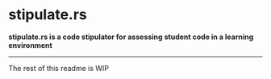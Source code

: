 # stipulate.rs

**stipulate.rs is a code stipulator for assessing student code in a learning environment**

---

The rest of this readme is WIP
